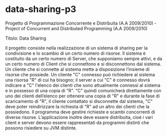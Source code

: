 # data-sharing-p3

Progetto di Programmazione Concorrente e Distribuita (A.A 2009/2010) - Project of Concurrent and Distributed Programming (A.A 2009/2010)

Titolo: Data Sharing

Il progetto consiste nella realizzazione di un sistema di sharing per la condivisione e lo scambio di un certo numero di risorse. Il sistema è costituito da un certo numero di Server, che supponiamo sempre attivi, e da un certo numero di Client che si connettono e si disconnettono dal sistema. 
Un cliente che si connette al sistema mette a disposizione l’insieme di risorse che possiede.
Un cliente "C" connesso può richiedere al sistema una risorsa "R" di cui ha bisogno; il server a cui "C" è connesso dovrà indicare a "C" l'elenco dei clienti che sono attualmente connessi al sistema e in possesso di una copia di "R". "C" quindi comunicherà direttamente con uno dei clienti dell’elenco per ottenere una copia di "R" e durante la fase di scaricamento di "R", il cliente
contattato si disconnette dal sistema, "C" deve poter reindirizzare la richiesta di "R" ad un altro dei clienti che la possiedono.
Il programma deve gestire richieste e scambi concorrenti di diverse risorse. L’applicazione inoltre deve essere distribuita, cioè i vari client e server devono essere rappresentati da programmi distinti che possono risiedere su JVM distinte.
